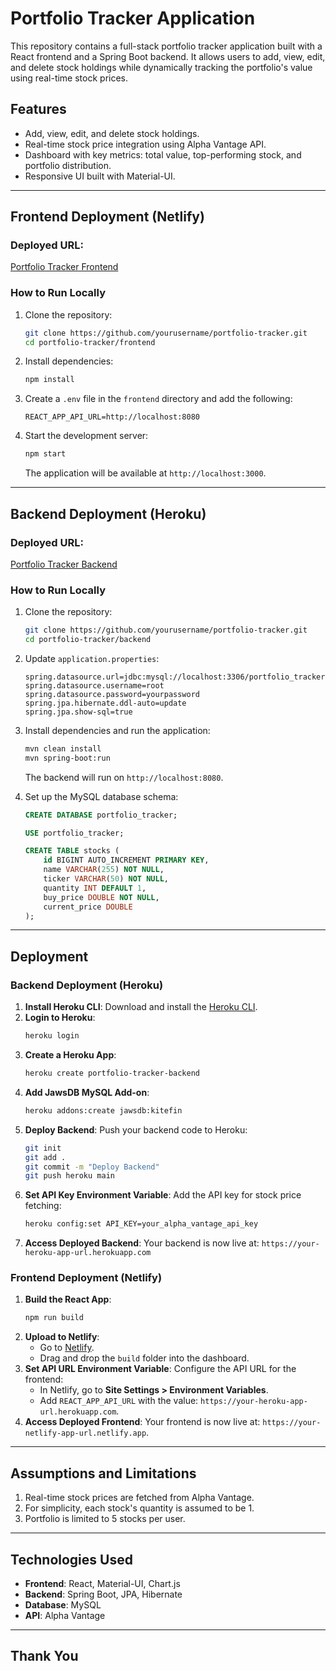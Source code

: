 # Portfolio Tracker Application

This repository contains a full-stack portfolio tracker application built with a React frontend and a Spring Boot backend. It allows users to add, view, edit, and delete stock holdings while dynamically tracking the portfolio's value using real-time stock prices.

## Features
- Add, view, edit, and delete stock holdings.
- Real-time stock price integration using Alpha Vantage API.
- Dashboard with key metrics: total value, top-performing stock, and portfolio distribution.
- Responsive UI built with Material-UI.

---

## Frontend Deployment (Netlify)

### Deployed URL:
[Portfolio Tracker Frontend](https://your-netlify-app-url.netlify.app)

### How to Run Locally
1. Clone the repository:
   ```bash
   git clone https://github.com/yourusername/portfolio-tracker.git
   cd portfolio-tracker/frontend
   ```
2. Install dependencies:
   ```bash
   npm install
   ```
3. Create a `.env` file in the `frontend` directory and add the following:
   ```env
   REACT_APP_API_URL=http://localhost:8080
   ```
4. Start the development server:
   ```bash
   npm start
   ```
   The application will be available at `http://localhost:3000`.

---

## Backend Deployment (Heroku)

### Deployed URL:
[Portfolio Tracker Backend](https://your-heroku-app-url.herokuapp.com)

### How to Run Locally
1. Clone the repository:
   ```bash
   git clone https://github.com/yourusername/portfolio-tracker.git
   cd portfolio-tracker/backend
   ```
2. Update `application.properties`:
   ```properties
   spring.datasource.url=jdbc:mysql://localhost:3306/portfolio_tracker
   spring.datasource.username=root
   spring.datasource.password=yourpassword
   spring.jpa.hibernate.ddl-auto=update
   spring.jpa.show-sql=true
   ```
3. Install dependencies and run the application:
   ```bash
   mvn clean install
   mvn spring-boot:run
   ```
   The backend will run on `http://localhost:8080`.

4. Set up the MySQL database schema:
   ```sql
   CREATE DATABASE portfolio_tracker;

   USE portfolio_tracker;

   CREATE TABLE stocks (
       id BIGINT AUTO_INCREMENT PRIMARY KEY,
       name VARCHAR(255) NOT NULL,
       ticker VARCHAR(50) NOT NULL,
       quantity INT DEFAULT 1,
       buy_price DOUBLE NOT NULL,
       current_price DOUBLE
   );
   ```

---

## Deployment

### Backend Deployment (Heroku)
1. **Install Heroku CLI**:
   Download and install the [Heroku CLI](https://devcenter.heroku.com/articles/heroku-cli).
2. **Login to Heroku**:
   ```bash
   heroku login
   ```
3. **Create a Heroku App**:
   ```bash
   heroku create portfolio-tracker-backend
   ```
4. **Add JawsDB MySQL Add-on**:
   ```bash
   heroku addons:create jawsdb:kitefin
   ```
5. **Deploy Backend**:
   Push your backend code to Heroku:
   ```bash
   git init
   git add .
   git commit -m "Deploy Backend"
   git push heroku main
   ```
6. **Set API Key Environment Variable**:
   Add the API key for stock price fetching:
   ```bash
   heroku config:set API_KEY=your_alpha_vantage_api_key
   ```
7. **Access Deployed Backend**:
   Your backend is now live at: `https://your-heroku-app-url.herokuapp.com`

### Frontend Deployment (Netlify)
1. **Build the React App**:
   ```bash
   npm run build
   ```
2. **Upload to Netlify**:
   - Go to [Netlify](https://www.netlify.com/).
   - Drag and drop the `build` folder into the dashboard.
3. **Set API URL Environment Variable**:
   Configure the API URL for the frontend:
   - In Netlify, go to **Site Settings > Environment Variables**.
   - Add `REACT_APP_API_URL` with the value: `https://your-heroku-app-url.herokuapp.com`.
4. **Access Deployed Frontend**:
   Your frontend is now live at: `https://your-netlify-app-url.netlify.app`.

---

## Assumptions and Limitations
1. Real-time stock prices are fetched from Alpha Vantage.
2. For simplicity, each stock's quantity is assumed to be 1.
3. Portfolio is limited to 5 stocks per user.

---

## Technologies Used
- **Frontend**: React, Material-UI, Chart.js
- **Backend**: Spring Boot, JPA, Hibernate
- **Database**: MySQL
- **API**: Alpha Vantage

---

## Thank You
